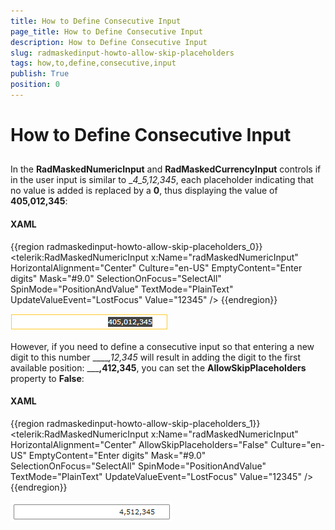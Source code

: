 ```yaml
---
title: How to Define Consecutive Input
page_title: How to Define Consecutive Input
description: How to Define Consecutive Input
slug: radmaskedinput-howto-allow-skip-placeholders
tags: how,to,define,consecutive,input
publish: True
position: 0
---
```


# How to Define Consecutive Input



## 

In the __RadMaskedNumericInput__ and __RadMaskedCurrencyInput__ controls if in the user input is similar to __4_5,_12,345__, each placeholder indicating that no value is added is replaced by a __0__, thus displaying the value of __405,012,345__:

#### __XAML__

{{region radmaskedinput-howto-allow-skip-placeholders_0}}
	        <telerik:RadMaskedNumericInput x:Name="radMaskedNumericInput" 
	                                       HorizontalAlignment="Center"
	                                       Culture="en-US"
	                                       EmptyContent="Enter digits"
	                                       Mask="#9.0"
	                                       SelectionOnFocus="SelectAll"
	                                       SpinMode="PositionAndValue"
	                                       TextMode="PlainText"
	                                       UpdateValueEvent="LostFocus"
	                                       Value="12345" />
	{{endregion}}



![](images/radmaskedinput_howto_skip_placeholders.png)

However, if you need to define a consecutive input so that entering a new digit to this number  _____,_12,345__ will result in adding the digit to the first available position: _____,412,345__, you can set the __AllowSkipPlaceholders__ property to __False__:

#### __XAML__

{{region radmaskedinput-howto-allow-skip-placeholders_1}}
	        <telerik:RadMaskedNumericInput x:Name="radMaskedNumericInput" 
	                                       HorizontalAlignment="Center"
	                                       AllowSkipPlaceholders="False"
	                                       Culture="en-US"
	                                       EmptyContent="Enter digits"
	                                       Mask="#9.0"
	                                       SelectionOnFocus="SelectAll"
	                                       SpinMode="PositionAndValue"
	                                       TextMode="PlainText"
	                                       UpdateValueEvent="LostFocus"
	                                       Value="12345" />
	{{endregion}}



![](images/radmaskedinput_howto_skip_placeholders_false.png)
